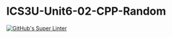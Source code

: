 # ICS3U-Unit6-02-CPP-Random

[![GitHub's Super Linter](https://github.com/matthew-meech/ICS3U-Unit6-02-CPP-Random/workflows/GitHub's%20Super%20Linter/badge.svg)](https://github.com/matthew-meech/ICS3U-Unit6-02-CPP-Random/actions)

